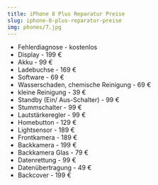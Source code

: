 ```yaml
---
title: iPhone 8 Plus Reparatur Preise
slug: iphone-8-plus-reparatur-preise
img: phones/7.jpg
---
```


- Fehlerdiagnose - kostenlos
- Display - 199 €
- Akku - 99 €
- Ladebuchse - 169 €
- Software - 69 €
- Wasserschaden, chemische Reinigung - 69 €
- kleine Reinigung - 39 €
- Standby (Ein/ Aus-Schalter) - 99 €
- Stummschalter - 99 €
- Lautstärkeregler - 99 €
- Homebutton - 129 €
- Lightsensor - 189 €
- Frontkamera - 189 €
- Backkamera - 199 €
- Backkamera Glas - 79 €
- Datenrettung - 99 €
- Datenübertragung - 49 €
- Backcover - 199 €
